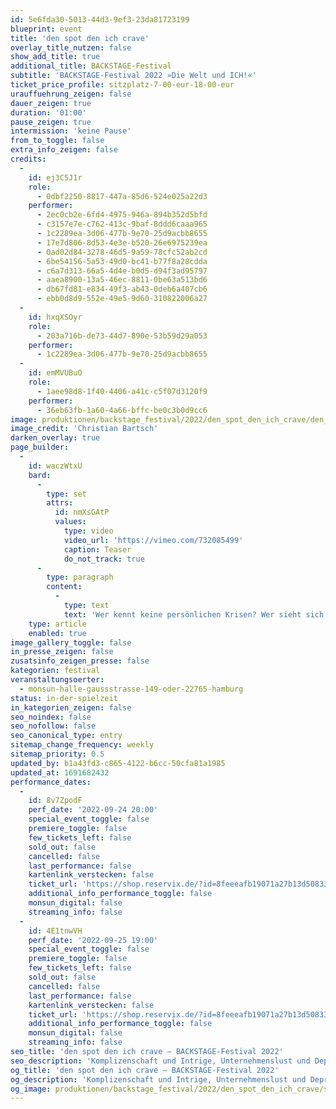 ```yaml
---
id: 5e6fda30-5013-44d3-9ef3-23da81723199
blueprint: event
title: 'den spot den ich crave'
overlay_title_nutzen: false
show_add_title: true
additional_title: BACKSTAGE-Festival
subtitle: 'BACKSTAGE-Festival 2022 »Die Welt und ICH!«'
ticket_price_profile: sitzplatz-7-00-eur-18-00-eur
urauffuehrung_zeigen: false
dauer_zeigen: true
duration: '01:00'
pause_zeigen: true
intermission: 'keine Pause'
from_to_toggle: false
extra_info_zeigen: false
credits:
  -
    id: ej3C5J1r
    role:
      - 0dbf2250-8817-447a-85d6-524e025a22d3
    performer:
      - 2ec0cb2e-6fd4-4975-946a-894b352d5bfd
      - c3157e7e-c762-413c-9baf-8ddd6caaa965
      - 1c2289ea-3d06-477b-9e70-25d9acbb8655
      - 17e7d806-8d53-4e3e-b520-26e6975239ea
      - 0ad02d84-3278-46d5-9a59-78cfc52ab2cd
      - 6be54156-5a53-49d0-bc41-b77f8a28cdda
      - c6a7d313-66a5-4d4e-b0d5-d94f3ad95797
      - aaea8900-13a5-46ec-8811-0be63a513bd6
      - db67fd81-e834-49f3-ab43-0deb6a407cb6
      - ebb0d8d9-552e-49e5-9d60-310822006a27
  -
    id: hxqXSOyr
    role:
      - 203a716b-de73-44d7-890e-53b59d29a053
    performer:
      - 1c2289ea-3d06-477b-9e70-25d9acbb8655
  -
    id: emMVUBuO
    role:
      - 1aee98d8-1f40-4406-a41c-c5f07d3120f9
    performer:
      - 36eb63fb-1a60-4a66-bffc-be0c3b0d9cc6
image: produktionen/backstage_festival/2022/den_spot_den_ich_crave/den_spot_den_ich_crave_backstage_01_c_christian_bartsch.jpeg
image_credit: 'Christian Bartsch'
darken_overlay: true
page_builder:
  -
    id: waczWtxU
    bard:
      -
        type: set
        attrs:
          id: nmXsGAtP
          values:
            type: video
            video_url: 'https://vimeo.com/732085499'
            caption: Teaser
            do_not_track: true
      -
        type: paragraph
        content:
          -
            type: text
            text: 'Wer kennt keine persönlichen Krisen? Wer sieht sich ohne Wenn und Aber im Einklang mit der Gesellschaft? Wie viele sind beim Therapeuten!? Eine aufgeladene Stimmung in der Wohlstandswelt oder eben – frei nach Yücel – in der Bratwurstbude. Komplizenschaft und Intrige, Unternehmenslust und Depression, Ehrlichkeit und Lüge im würfelspielartigen Dauerwechsel. Auf dem Smartphone Kriegsbilder. Irgendwo dazwischen elf Aspiranten einer ungewissen Zukunft, verfolgt von Pflicht und Traum im unübersichtlichen Treiben ihrer Blasen. Was und wo sind die Quanten des Glücks?'
    type: article
    enabled: true
image_gallery_toggle: false
in_presse_zeigen: false
zusatsinfo_zeigen_presse: false
kategorien: festival
veranstaltungsoerter:
  - monsun-halle-gaussstrasse-149-oder-22765-hamburg
status: in-der-spielzeit
in_kategorien_zeigen: false
seo_noindex: false
seo_nofollow: false
seo_canonical_type: entry
sitemap_change_frequency: weekly
sitemap_priority: 0.5
updated_by: b1a43fd3-c865-4122-b6cc-50cfa81a1985
updated_at: 1691682432
performance_dates:
  -
    id: 8v7ZpodF
    perf_date: '2022-09-24 20:00'
    special_event_toggle: false
    premiere_toggle: false
    few_tickets_left: false
    sold_out: false
    cancelled: false
    last_performance: false
    kartenlink_verstecken: false
    ticket_url: 'https://shop.reservix.de/?id=8feeeafb19071a27b13d5083379d95183e9ab490f2f135faf80b2fecfc1ba00f2aba7ad8945f4a4292549eb86feddc1b&vID=7337&eventGrpID=413225&eventID=1986162'
    additional_info_performance_toggle: false
    monsun_digital: false
    streaming_info: false
  -
    id: 4E1tnwVH
    perf_date: '2022-09-25 19:00'
    special_event_toggle: false
    premiere_toggle: false
    few_tickets_left: false
    sold_out: false
    cancelled: false
    last_performance: false
    kartenlink_verstecken: false
    ticket_url: 'https://shop.reservix.de/?id=8feeeafb19071a27b13d5083379d95183e9ab490f2f135faf80b2fecfc1ba00f2aba7ad8945f4a4292549eb86feddc1b&vID=7337&eventGrpID=413225&eventID=1986163'
    additional_info_performance_toggle: false
    monsun_digital: false
    streaming_info: false
seo_title: 'den spot den ich crave – BACKSTAGE-Festival 2022'
seo_description: 'Komplizenschaft und Intrige, Unternehmenslust und Depression, Ehrlichkeit und Lüge im würfelspielartigen Dauerwechsel.'
og_title: 'den spot den ich crave – BACKSTAGE-Festival 2022'
og_description: 'Komplizenschaft und Intrige, Unternehmenslust und Depression, Ehrlichkeit und Lüge im würfelspielartigen Dauerwechsel.'
og_image: produktionen/backstage_festival/2022/den_spot_den_ich_crave/social_media_den_spot_den_ich_crave_backstage_c_christian_bartsch.jpg
---
```

